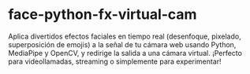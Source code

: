 # face-python-fx-virtual-cam
Aplica divertidos efectos faciales en tiempo real (desenfoque, pixelado, superposición de emojis) a la señal de tu cámara web usando Python, MediaPipe y OpenCV, y redirige la salida a una cámara virtual. ¡Perfecto para videollamadas, streaming o simplemente para experimentar!
